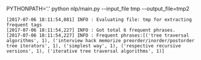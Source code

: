 PYTHONPATH='.' python nlp/main.py --input_file tmp --output_file=tmp2
    
    [2017-07-06 18:11:54,081] INFO : Evaluating file: tmp for extracting frequent tags
    [2017-07-06 18:11:54,227] INFO : Got total 6 frequent phrases.
    [2017-07-06 18:11:54,227] INFO : Frequent phrases:[('tree traversal algorithms', 1), ('interview hack memorize preorder/inorder/postorder tree iterators', 1), ('simplest way', 1), ('respective recursive versions', 1), ('iterative tree traversal algorithms', 1)]
